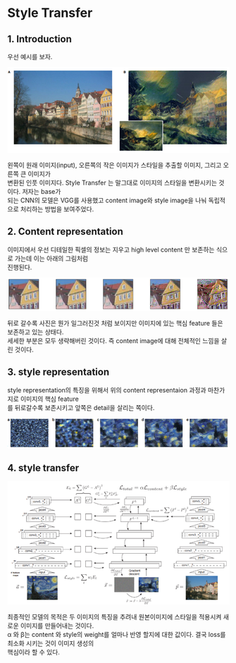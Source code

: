 # Style Transfer
## 1. Introduction
우선 예시를 보자.
<p align="left">
    <img src="images/example.png">
</p>
왼쪽이 원래 이미지(input), 오른쪽의 작은 이미지가 스타일을 추출할 이미지, 그리고 오른쪽 큰 이미지가 
<br>변환된 인풋 이미지다. Style Transfer 는 말그대로 이미지의 스타일을 변환시키는 것이다. 저자는 base가 
<br>되는 CNN의 모델은 VGG를 사용했고 content image와 style image을 나눠 독립적으로 처리하는 방법을 보여주었다.

## 2. Content representation
이미지에서 우선 디테일한 픽셀의 정보는 지우고 high level content 만 보존하는 식으로 가는데 이는 아래의 그림처럼
<br>진행된다.
<br>
<p align="left">
    <img src="images/content r pic.png">
</p>
뒤로 갈수록 사진은 뭔가 일그러진것 처럼 보이지만 이미지에 있는 핵심 feature 들은 보존하고 있는 상태다. 
<br>세세한 부분은 모두 생략해버린 것이다. 즉 content image에 대해 전체적인 느낌을 살린 것이다.

## 3. style representation
style representation의 특징을 위해서 위의 content representaion 과정과 마찬가지로 이미지의 핵심 feature
<br>를 뒤로갈수록 보존시키고 앞쪽은 detail을 살리는 쪽이다.
<p align="left">
    <img src="images/style r pic.png">
</p>

## 4. style transfer
<p align="left">
    <img src="images/pic.png">
</p>
최종적인 모델의 목적은 두 이미지의 특징을 추려내 원본이미지에 스타일을 적용시켜 새로운 이미지를 만들어내는 것이다.
<br> α 와 β는 content 와 style의 weight를 얼마나 반영 할지에 대한 값이다. 결국 loss를 최소화 시키는 것이 이미지 생성의
<br>핵심이라 할 수 있다.

